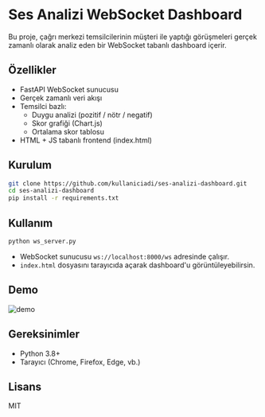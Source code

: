 # Ses Analizi WebSocket Dashboard

Bu proje, çağrı merkezi temsilcilerinin müşteri ile yaptığı görüşmeleri gerçek zamanlı olarak analiz eden bir WebSocket tabanlı dashboard içerir.

## Özellikler

- FastAPI WebSocket sunucusu
- Gerçek zamanlı veri akışı
- Temsilci bazlı:
  - Duygu analizi (pozitif / nötr / negatif)
  - Skor grafiği (Chart.js)
  - Ortalama skor tablosu
- HTML + JS tabanlı frontend (index.html)

## Kurulum

```bash
git clone https://github.com/kullaniciadi/ses-analizi-dashboard.git
cd ses-analizi-dashboard
pip install -r requirements.txt
```

## Kullanım

```bash
python ws_server.py
```

- WebSocket sunucusu `ws://localhost:8000/ws` adresinde çalışır.
- `index.html` dosyasını tarayıcıda açarak dashboard'u görüntüleyebilirsin.

## Demo

![demo](https://via.placeholder.com/800x300?text=Demo+Dashboard)

## Gereksinimler

- Python 3.8+
- Tarayıcı (Chrome, Firefox, Edge, vb.)

## Lisans

MIT